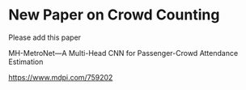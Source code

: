 # New Paper on Crowd Counting
Please add this paper 

MH-MetroNet—A Multi-Head CNN for Passenger-Crowd Attendance Estimation

https://www.mdpi.com/759202
